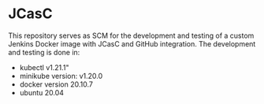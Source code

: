 # JCasC

This repository serves as SCM for the development and testing of a custom Jenkins Docker image with JCasC and GitHub integration. 
The development and testing is done in:
* kubectl v1.21.1"
* minikube version: v1.20.0
* docker version 20.10.7
* ubuntu 20.04

